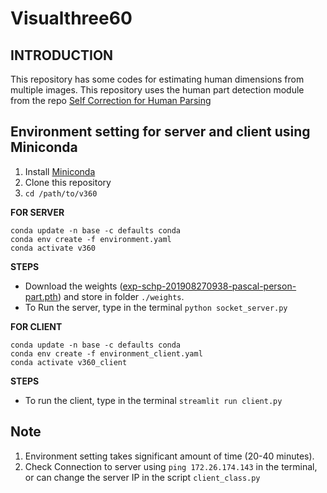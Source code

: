 # Visualthree60


## INTRODUCTION
This repository has some codes for estimating human dimensions from multiple images. This repository uses the human part detection module from the repo [Self Correction for Human Parsing](https://github.com/PeikeLi/Self-Correction-Human-Parsing)



## Environment setting for server and client using Miniconda
1. Install [Miniconda](https://docs.conda.io/en/latest/miniconda.html)
2. Clone this repository
3. `cd /path/to/v360`



**FOR SERVER**

```
conda update -n base -c defaults conda
conda env create -f environment.yaml
conda activate v360
```

**STEPS**
* Download the weights ([exp-schp-201908270938-pascal-person-part.pth](https://drive.google.com/file/d/1E5YwNKW2VOEayK9mWCS3Kpsxf-3z04ZE/view?usp=sharing)) and store in folder `./weights`.
* To Run the server, type in the terminal `python socket_server.py` 



**FOR CLIENT**

```
conda update -n base -c defaults conda
conda env create -f environment_client.yaml
conda activate v360_client
```

**STEPS**
* To run the client, type in the terminal `streamlit run client.py`



## Note
1. Environment setting takes significant amount of time (20-40 minutes).
2. Check Connection to server using `ping 172.26.174.143` in the terminal, or can change the server IP in the script `client_class.py`










